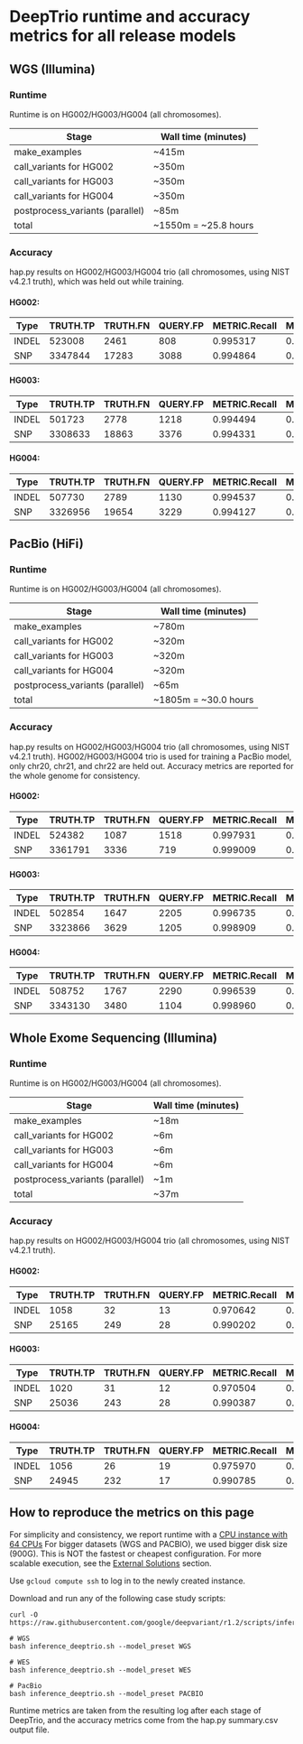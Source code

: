 # DeepTrio runtime and accuracy metrics for all release models

## WGS (Illumina)

### Runtime

Runtime is on HG002/HG003/HG004 (all chromosomes).

Stage                            | Wall time (minutes)
-------------------------------- | -----------------
make_examples                    | ~415m
call_variants for HG002          | ~350m
call_variants for HG003          | ~350m
call_variants for HG004          | ~350m
postprocess_variants (parallel)  | ~85m
total                            | ~1550m = ~25.8 hours

### Accuracy

hap.py results on HG002/HG003/HG004 trio (all chromosomes, using NIST v4.2.1
truth), which was held out while training.

#### HG002:

| Type  | TRUTH.TP | TRUTH.FN | QUERY.FP | METRIC.Recall | METRIC.Precision | METRIC.F1_Score |
| ----- | -------- | -------- | -------- | ------------- | ---------------- | --------------- |
| INDEL | 523008   | 2461     | 808      | 0.995317      | 0.998520         | 0.996916        |
| SNP   | 3347844  | 17283    | 3088     | 0.994864      | 0.999079         | 0.996967        |

#### HG003:

| Type  | TRUTH.TP | TRUTH.FN | QUERY.FP | METRIC.Recall | METRIC.Precision | METRIC.F1_Score |
| ----- | -------- | -------- | -------- | ------------- | ---------------- | --------------- |
| INDEL | 501723   | 2778     | 1218     | 0.994494      | 0.997676         | 0.996082        |
| SNP   | 3308633  | 18863    | 3376     | 0.994331      | 0.998981         | 0.996651        |

#### HG004:

| Type  | TRUTH.TP | TRUTH.FN | QUERY.FP | METRIC.Recall | METRIC.Precision | METRIC.F1_Score |
| ----- | -------- | -------- | -------- | ------------- | ---------------- | --------------- |
| INDEL | 507730   | 2789     | 1130     | 0.994537      | 0.997871         | 0.996201        |
| SNP   | 3326956  | 19654    | 3229     | 0.994127      | 0.999031         | 0.996573        |

## PacBio (HiFi)

### Runtime

Runtime is on HG002/HG003/HG004 (all chromosomes).

Stage                            | Wall time (minutes)
-------------------------------- | -------------------
make_examples                    | ~780m
call_variants for HG002          | ~320m
call_variants for HG003          | ~320m
call_variants for HG004          | ~320m
postprocess_variants (parallel)  | ~65m
total                            | ~1805m = ~30.0 hours

### Accuracy

hap.py results on HG002/HG003/HG004 trio (all chromosomes, using NIST v4.2.1
truth). HG002/HG003/HG004 trio is used for training a PacBio model, only chr20,
chr21, and chr22 are held out. Accuracy metrics are reported for the whole
genome for consistency.

#### HG002:

| Type  | TRUTH.TP | TRUTH.FN | QUERY.FP | METRIC.Recall | METRIC.Precision | METRIC.F1_Score |
| ----- | -------- | -------- | -------- | ------------- | ---------------- | --------------- |
| INDEL | 524382   | 1087     | 1518     | 0.997931      | 0.997243         | 0.997587        |
| SNP   | 3361791  | 3336     | 719      | 0.999009      | 0.999786         | 0.999397        |

#### HG003:

| Type  | TRUTH.TP | TRUTH.FN | QUERY.FP | METRIC.Recall | METRIC.Precision | METRIC.F1_Score |
| ----- | -------- | -------- | -------- | ------------- | ---------------- | --------------- |
| INDEL | 502854   | 1647     | 2205     | 0.996735      | 0.995824         | 0.996279        |
| SNP   | 3323866  | 3629     | 1205     | 0.998909      | 0.999638         | 0.999273        |

#### HG004:

| Type  | TRUTH.TP | TRUTH.FN | QUERY.FP | METRIC.Recall | METRIC.Precision | METRIC.F1_Score |
| ----- | -------- | -------- | -------- | ------------- | ---------------- | --------------- |
| INDEL | 508752   | 1767     | 2290     | 0.996539      | 0.995717         | 0.996128        |
| SNP   | 3343130  | 3480     | 1104     | 0.998960      | 0.999670         | 0.999315        |

## Whole Exome Sequencing (Illumina)

### Runtime

Runtime is on HG002/HG003/HG004 (all chromosomes).

Stage                            | Wall time (minutes)
-------------------------------- | --------------
make_examples                    | ~18m
call_variants for HG002          | ~6m
call_variants for HG003          | ~6m
call_variants for HG004          | ~6m
postprocess_variants (parallel)  | ~1m
total                            | ~37m

### Accuracy

hap.py results on HG002/HG003/HG004 trio (all chromosomes, using NIST v4.2.1
truth).

#### HG002:

| Type  | TRUTH.TP | TRUTH.FN | QUERY.FP | METRIC.Recall | METRIC.Precision | METRIC.F1_Score |
| ----- | -------- | -------- | -------- | ------------- | ---------------- | --------------- |
| INDEL | 1058     | 32       | 13       | 0.970642      | 0.988095         | 0.979291        |
| SNP   | 25165    | 249      | 28       | 0.990202      | 0.998889         | 0.994526        |

#### HG003:

| Type  | TRUTH.TP | TRUTH.FN | QUERY.FP | METRIC.Recall | METRIC.Precision | METRIC.F1_Score |
| ----- | -------- | -------- | -------- | ------------- | ---------------- | --------------- |
| INDEL | 1020     | 31       | 12       | 0.970504      | 0.988615         | 0.979476        |
| SNP   | 25036    | 243      | 28       | 0.990387      | 0.998883         | 0.994617        |


#### HG004:

| Type  | TRUTH.TP | TRUTH.FN | QUERY.FP | METRIC.Recall | METRIC.Precision | METRIC.F1_Score |
| ----- | -------- | -------- | -------- | ------------- | ---------------- | --------------- |
| INDEL | 1056     | 26       | 19       | 0.975970      | 0.982852         | 0.979399        |
| SNP   | 24945    | 232      | 17       | 0.990785      | 0.999319         | 0.995034        |


## How to reproduce the metrics on this page

For simplicity and consistency, we report runtime with a
[CPU instance with 64 CPUs](deepvariant-details.md#command-for-a-cpu-only-machine-on-google-cloud-platform)
For bigger datasets (WGS and PACBIO), we used bigger disk size (900G).
This is NOT the fastest or cheapest configuration. For more scalable execution,
see the [External Solutions] section.

Use `gcloud compute ssh` to log in to the newly created instance.

Download and run any of the following case study scripts:

```
curl -O https://raw.githubusercontent.com/google/deepvariant/r1.2/scripts/inference_deeptrio.sh

# WGS
bash inference_deeptrio.sh --model_preset WGS

# WES
bash inference_deeptrio.sh --model_preset WES

# PacBio
bash inference_deeptrio.sh --model_preset PACBIO

```

Runtime metrics are taken from the resulting log after each stage of DeepTrio,
and the accuracy metrics come from the hap.py summary.csv output file.

[External Solutions]: https://github.com/google/deepvariant#external-solutions
[CPU instance with 64 CPUs]: deepvariant-details.md#command-for-a-cpu-only-machine-on-google-cloud-platform
